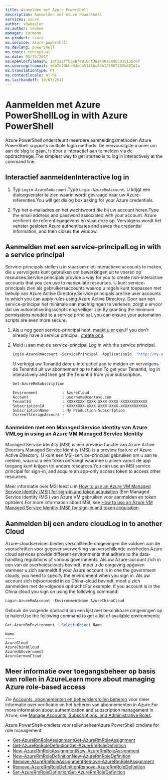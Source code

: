 ```yaml
---
title: Aanmelden met Azure PowerShell
description: Aanmelden met Azure PowerShell
services: azure
author: sdwheeler
ms.author: sewhee
manager: carmonm
ms.product: azure
ms.service: azure-powershell
ms.devlang: powershell
ms.topic: conceptual
ms.date: 05/15/2017
ms.openlocfilehash: 1af5aeffb8e87e916df3e2440a84805935136c0f
ms.sourcegitcommit: e6b7e20bbd04eda51416c56b13f867102b602d1a
ms.translationtype: HT
ms.contentlocale: nl-NL
ms.lasthandoff: 10/07/2017
---
```

# <a name="log-in-with-azure-powershell"></a><span data-ttu-id="4eb32-103">Aanmelden met Azure PowerShell</span><span class="sxs-lookup"><span data-stu-id="4eb32-103">Log in with Azure PowerShell</span></span>

<span data-ttu-id="4eb32-104">Azure PowerShell ondersteunt meerdere aanmeldingsmethoden.</span><span class="sxs-lookup"><span data-stu-id="4eb32-104">Azure PowerShell supports multiple login methods.</span></span> <span data-ttu-id="4eb32-105">De eenvoudigste manier om aan de slag te gaan, is door u interactief aan te melden via de opdrachtregel.</span><span class="sxs-lookup"><span data-stu-id="4eb32-105">The simplest way to get started is to log in interactively at the command line.</span></span>

## <a name="interactive-log-in"></a><span data-ttu-id="4eb32-106">Interactief aanmelden</span><span class="sxs-lookup"><span data-stu-id="4eb32-106">Interactive log in</span></span>

1. <span data-ttu-id="4eb32-107">Typ `Login-AzureRmAccount`.</span><span class="sxs-lookup"><span data-stu-id="4eb32-107">Type `Login-AzureRmAccount`.</span></span> <span data-ttu-id="4eb32-108">U krijgt een dialoogvenster te zien waarin wordt gevraagd naar uw Azure-referenties.</span><span class="sxs-lookup"><span data-stu-id="4eb32-108">You will get dialog box asking for your Azure credentials.</span></span>

2. <span data-ttu-id="4eb32-109">Typ het e-mailadres en het wachtwoord die bij uw account horen.</span><span class="sxs-lookup"><span data-stu-id="4eb32-109">Type the email address and password associated with your account.</span></span> <span data-ttu-id="4eb32-110">Azure verifieert de referentiegegevens en slaat deze op. Vervolgens wordt het venster gesloten.</span><span class="sxs-lookup"><span data-stu-id="4eb32-110">Azure authenticates and saves the credential information, and then closes the window.</span></span>

## <a name="log-in-with-a-service-principal"></a><span data-ttu-id="4eb32-111">Aanmelden met een service-principal</span><span class="sxs-lookup"><span data-stu-id="4eb32-111">Log in with a service principal</span></span>

<span data-ttu-id="4eb32-112">Service-principals stellen u in staat om niet-interactieve accounts te maken, die u vervolgens kunt gebruiken om bewerkingen uit te voeren op resources.</span><span class="sxs-lookup"><span data-stu-id="4eb32-112">Service principals provide a way for you to create non-interactive accounts that you can use to manipulate resources.</span></span> <span data-ttu-id="4eb32-113">U kunt service-principals zien als gebruikersaccounts waarop u regels kunt toepassen met behulp van Azure Active Directory.</span><span class="sxs-lookup"><span data-stu-id="4eb32-113">Service principals are like user accounts to which you can apply rules using Azure Active Directory.</span></span> <span data-ttu-id="4eb32-114">Door aan een service-principal het minimale aan machtigingen te verlenen, zorgt u ervoor dat uw automatiseringsscripts nog veiliger zijn.</span><span class="sxs-lookup"><span data-stu-id="4eb32-114">By granting the minimum permissions needed to a service principal, you can ensure your automation scripts are even more secure.</span></span>

1. <span data-ttu-id="4eb32-115">Als u nog geen service-principal hebt, [maakt u er een](create-azure-service-principal-azureps.md).</span><span class="sxs-lookup"><span data-stu-id="4eb32-115">If you don't already have a service principal, [create one](create-azure-service-principal-azureps.md).</span></span>

2. <span data-ttu-id="4eb32-116">Meld u aan met de service-principal.</span><span class="sxs-lookup"><span data-stu-id="4eb32-116">Log in with the service principal.</span></span>

    ```powershell
    Login-AzureRmAccount -ServicePrincipal -ApplicationId  "http://my-app" -Credential $pscredential -TenantId $tenantid
    ```

    <span data-ttu-id="4eb32-117">U verkrijgt uw TenantId door u interactief aan te melden en vervolgens de TenantId uit uw abonnement op te halen.</span><span class="sxs-lookup"><span data-stu-id="4eb32-117">To get your TenantId, log in interactively and then get the TenantId from your subscription.</span></span>

    ```powershell
    Get-AzureRmSubscription
    ```

    ```
    Environment           : AzureCloud
    Account               : username@contoso.com
    TenantId              : XXXXXXXX-XXXX-XXXX-XXXX-XXXXXXXXXXXX
    SubscriptionId        : XXXXXXXX-XXXX-XXXX-XXXX-XXXXXXXXXXXX
    SubscriptionName      : My Production Subscription
    CurrentStorageAccount :
    ```

### <a name="log-in-using-an-azure-vm-managed-service-identity"></a><span data-ttu-id="4eb32-118">Aanmelden met een Managed Service Identity van Azure VM</span><span class="sxs-lookup"><span data-stu-id="4eb32-118">Log in using an Azure VM Managed Service Identity</span></span>

<span data-ttu-id="4eb32-119">Managed Service Identity (MSI) is een preview-functie van Azure Active Directory.</span><span class="sxs-lookup"><span data-stu-id="4eb32-119">Managed Service Identity (MSI) is a preview feature of Azure Active Directory.</span></span> <span data-ttu-id="4eb32-120">U kunt een MSI-service-principal gebruiken om u aan te melden, waarna u een token ontvangt waarmee u alleen vanuit de app toegang kunt krijgen tot andere resources.</span><span class="sxs-lookup"><span data-stu-id="4eb32-120">You can use an MSI service principal for sign-in, and acquire an app-only access token to access other resources.</span></span>

<span data-ttu-id="4eb32-121">Meer informatie over MSI leest u in [How to use an Azure VM Managed Service Identity (MSI) for sign-in and token acquisition](/azure/active-directory/msi-how-to-get-access-token-using-msi) (Een Managed Service Identity (MSI) van Azure VM gebruiken voor aanmelden en token ophalen).</span><span class="sxs-lookup"><span data-stu-id="4eb32-121">For more information about MSI, see [How to use an Azure VM Managed Service Identity (MSI) for sign-in and token acquisition](/azure/active-directory/msi-how-to-get-access-token-using-msi).</span></span>

## <a name="log-in-to-another-cloud"></a><span data-ttu-id="4eb32-122">Aanmelden bij een andere cloud</span><span class="sxs-lookup"><span data-stu-id="4eb32-122">Log in to another Cloud</span></span>

<span data-ttu-id="4eb32-123">Azure-cloudservices bieden verschillende omgevingen die voldoen aan de voorschriften voor gegevensverwerking van verschillende overheden.</span><span class="sxs-lookup"><span data-stu-id="4eb32-123">Azure cloud services provide different environments that adhere to the data-handling regulations of various governments.</span></span> <span data-ttu-id="4eb32-124">Als uw Azure-account zich in een van de overheidsclouds bevindt, moet u de omgeving opgeven wanneer u zich aanmeldt.</span><span class="sxs-lookup"><span data-stu-id="4eb32-124">If your Azure account is in one the government clouds, you need to specify the environment when you sign in.</span></span> <span data-ttu-id="4eb32-125">Als uw account zich bijvoorbeeld in de China-cloud bevindt, moet u zich aanmelden met de volgende opdracht:</span><span class="sxs-lookup"><span data-stu-id="4eb32-125">For example, if you account is in the China cloud you sign on using the following command:</span></span>

```powershell
Login-AzureRmAccount -EnvironmentName AzureChinaCloud
```

<span data-ttu-id="4eb32-126">Gebruik de volgende opdracht om een lijst met beschikbare omgevingen op te halen:</span><span class="sxs-lookup"><span data-stu-id="4eb32-126">Use the following command to get a list of available environments:</span></span>

```powershell
Get-AzureRmEnvironment | Select-Object Name
```

```
Name
----
AzureCloud
AzureChinaCloud
AzureUSGovernment
AzureGermanCloud
```

## <a name="learn-more-about-managing-azure-role-based-access"></a><span data-ttu-id="4eb32-127">Meer informatie over toegangsbeheer op basis van rollen in Azure</span><span class="sxs-lookup"><span data-stu-id="4eb32-127">Learn more about managing Azure role-based access</span></span>

<span data-ttu-id="4eb32-128">Zie [Accounts, abonnementen en beheerdersrollen beheren](/azure/active-directory/role-based-access-control-configure) voor meer informatie over verificatie en het beheren van abonnementen in Azure.</span><span class="sxs-lookup"><span data-stu-id="4eb32-128">For more information about authentication and subscription management in Azure, see [Manage Accounts, Subscriptions, and Administrative Roles](/azure/active-directory/role-based-access-control-configure).</span></span>

<span data-ttu-id="4eb32-129">Azure PowerShell-cmdlets voor rollenbeheer</span><span class="sxs-lookup"><span data-stu-id="4eb32-129">Azure PowerShell cmdlets for role management</span></span>

* [<span data-ttu-id="4eb32-130">Get-AzureRmRoleAssignment</span><span class="sxs-lookup"><span data-stu-id="4eb32-130">Get-AzureRmRoleAssignment</span></span>](/powershell/module/AzureRM.Resources/Get-AzureRmRoleAssignment)
* [<span data-ttu-id="4eb32-131">Get-AzureRmRoleDefinition</span><span class="sxs-lookup"><span data-stu-id="4eb32-131">Get-AzureRmRoleDefinition</span></span>](/powershell/module/AzureRM.Resources/Get-AzureRmRoleDefinition)
* [<span data-ttu-id="4eb32-132">New-AzureRmRoleAssignment</span><span class="sxs-lookup"><span data-stu-id="4eb32-132">New-AzureRmRoleAssignment</span></span>](/powershell/module/AzureRM.Resources/New-AzureRmRoleAssignment)
* [<span data-ttu-id="4eb32-133">New-AzureRmRoleDefinition</span><span class="sxs-lookup"><span data-stu-id="4eb32-133">New-AzureRmRoleDefinition</span></span>](/powershell/module/AzureRM.Resources/New-AzureRmRoleDefinition)
* [<span data-ttu-id="4eb32-134">Remove-AzureRmRoleAssignment</span><span class="sxs-lookup"><span data-stu-id="4eb32-134">Remove-AzureRmRoleAssignment</span></span>](/powershell/module/AzureRM.Resources/Remove-AzureRmRoleAssignment)
* [<span data-ttu-id="4eb32-135">Remove-AzureRmRoleDefinition</span><span class="sxs-lookup"><span data-stu-id="4eb32-135">Remove-AzureRmRoleDefinition</span></span>](/powershell/module/AzureRM.Resources/Remove-AzureRmRoleDefinition)
* [<span data-ttu-id="4eb32-136">Set-AzureRmRoleDefinition</span><span class="sxs-lookup"><span data-stu-id="4eb32-136">Set-AzureRmRoleDefinition</span></span>](/powershell/moduel/AzureRM.Resources/Set-AzureRmRoleDefinition)
